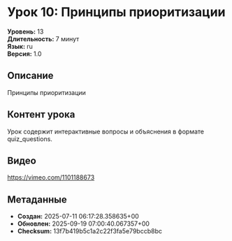 # Урок 10: Принципы приоритизации

**Уровень:** 13  
**Длительность:** 7 минут  
**Язык:** ru  
**Версия:** 1.0  

## Описание
Принципы приоритизации

## Контент урока
Урок содержит интерактивные вопросы и объяснения в формате quiz_questions.

## Видео
https://vimeo.com/1101188673

## Метаданные
- **Создан:** 2025-07-11 06:17:28.358635+00
- **Обновлен:** 2025-09-19 07:00:40.067357+00
- **Checksum:** 13f7b419b5c1a2c22f3fa5e79bccb8bc
